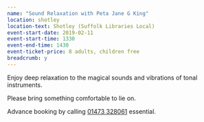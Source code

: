 ```yaml
---
name: "Sound Relaxation with Peta Jane G King"
location: shotley
location-text: Shotley (Suffolk Libraries Local)
event-start-date: 2019-02-11
event-start-time: 1330
event-end-time: 1430
event-ticket-price: 8 adults, children free
breadcrumb: y
---
```


Enjoy deep relaxation to the magical sounds and vibrations of tonal instruments.

Please bring something comfortable to lie on.

Advance booking by calling [01473 328061](tel:01473328061) essential.
